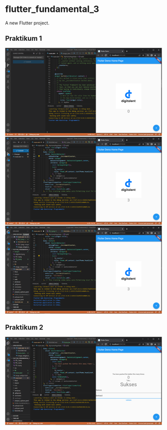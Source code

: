# flutter_fundamental_3

A new Flutter project.

## Praktikum 1
![Screenshot ff3](images/ff3_1.png)
![Screenshot ff3](images/ff3_2.png)
![Screenshot ff3](images/ff3_3.png)

## Praktikum 2
![Screenshot ff3](images/ff3_4.png)

